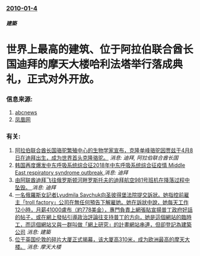 ### [2010-01-4](/news/2010/01/4/index.md)

##### 建築
#  世界上最高的建筑、位于阿拉伯联合酋长国迪拜的摩天大楼哈利法塔举行落成典礼，正式对外开放。




### 信息来源:

1. [abcnews](http://abcnews.go.com/Travel/wireStory?id=8995743)
2. [凤凰网](http://news.ifeng.com/world/201001/0105_16_1498338.shtml)

### 有关:

1. [阿拉伯联合酋长国骆驼繁殖中心的生物学家宣布，克隆单峰骆驼因贾兹于4月8日在迪拜出生，成为世界首头克隆骆驼。](/zh/news/2009/04/14/阿拉伯联合酋长国骆驼繁殖中心的生物学家宣布-克隆单峰骆驼因贾兹于4月8日在迪拜出生-成为世界首头克隆骆驼.md) _消息: 迪拜, 阿拉伯联合酋长国_
2. [韩国再度爆发中东呼吸系统综合征2018年中东呼吸系统综合征疫情 Middle East respiratory syndrome outbreak ](/zh/news/2018/09/11/韩国再度爆发中东呼吸系统综合征2018年中东呼吸系统综合征疫情-Middle-East-respiratory-synd.md) _消息: 迪拜_
3. [由阿联酋迪拜飞往俄罗斯顿河畔罗斯托夫的迪拜航空981号班机在降落过程中坠毁。 ](/zh/news/2016/03/19/由阿联酋迪拜飞往俄罗斯顿河畔罗斯托夫的迪拜航空981号班机在降落过程中坠毁.md) _消息: 迪拜_
4. [一名俄羅斯女記者Lyudmila Savchuk向圣彼得堡法院提交訴狀。她指控前雇主「troll factory」公司在無任何預告下解雇她。她在訴狀中說，她每天工作12小時，月薪41000盧布（約778美金），專門負責上網張貼宣揚普丁政府好話的帖子，或在網上發帖引導政治評論往支持普丁的方向，她是這個網站的臨時工，而這個網站又與一群叫做「網上研究」的計畫網站串連，但卻登記為建築公司](/zh/news/2015/05/29/一名俄羅斯女記者Lyudmila-Savchuk向圣彼得堡法院提交訴狀-她指控前雇主-troll-factory-公司在.md) _消息: 建築_
5. [位于英国伦敦的碎片大厦正式揭幕，该大厦高310米，成为欧洲最高的摩天大楼。](/zh/news/2012/07/5/位于英国伦敦的碎片大厦正式揭幕-该大厦高310米-成为欧洲最高的摩天大楼.md) _消息: 摩天大楼_
